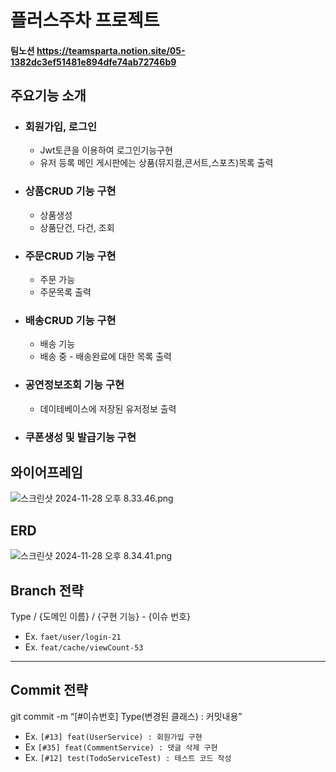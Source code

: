# 플러스주차 프로젝트
#### 팀노션 https://teamsparta.notion.site/05-1382dc3ef51481e894dfe74ab72746b9

## 주요기능 소개
- ### 회원가입, 로그인
  - Jwt토큰을 이용하여 로그인기능구현
  - 유저 등록 메인 게시판에는 상품(뮤지컬,콘서트,스포츠)목록 출력
- ### 상품CRUD 기능 구현
  - 상품생성
  - 상품단건, 다건, 조회
- ### 주문CRUD 기능 구현
  - 주문 가능
  - 주문목록 출력
- ### 배송CRUD 기능 구현
  - 배송 기능 
  - 배송 중 - 배송완료에 대한 목록 출력 
- ### 공연정보조회 기능 구현
  - 데이테베이스에 저장된 유저정보 출력 
- ### 쿠폰생성 및 발급기능 구현

## 와이어프레임
![스크린샷 2024-11-28 오후 8.33.46.png](../../../../var/folders/bm/12ry2z693tv9klg74xyct8_r0000gp/T/TemporaryItems/NSIRD_screencaptureui_wxWeCR/%EC%8A%A4%ED%81%AC%EB%A6%B0%EC%83%B7%202024-11-28%20%EC%98%A4%ED%9B%84%208.33.46.png)
## ERD
![스크린샷 2024-11-28 오후 8.34.41.png](../../../../var/folders/bm/12ry2z693tv9klg74xyct8_r0000gp/T/TemporaryItems/NSIRD_screencaptureui_mAUJNC/%EC%8A%A4%ED%81%AC%EB%A6%B0%EC%83%B7%202024-11-28%20%EC%98%A4%ED%9B%84%208.34.41.png)
## Branch 전략
Type / {도메인 이름} / {구현 기능} - {이슈 번호}
- Ex. `faet/user/login-21`
- Ex. `feat/cache/viewCount-53`
---
## Commit 전략
git commit -m “[#이슈번호] Type(변경된 클래스) : 커밋내용”
- Ex. `[#13] feat(UserService) : 회원가입 구현`
- Ex  `[#35] feat(CommentService) : 댓글 삭제 구현`
- Ex. `[#12] test(TodoServiceTest) : 테스트 코드 작성`